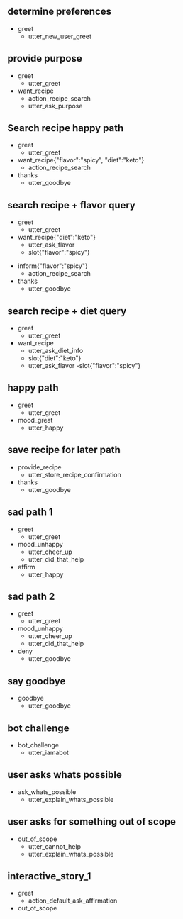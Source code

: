 <!-- 
each ## are example stories - 
## story title
* user 
    - action taken by assistant
 -->

## determine preferences
* greet
	- utter_new_user_greet

## provide purpose
* greet
  - utter_greet
* want_recipe
	- action_recipe_search
  - utter_ask_purpose

## Search recipe happy path
* greet
  - utter_greet
* want_recipe{"flavor":"spicy", "diet":"keto"}
  - action_recipe_search
* thanks
  - utter_goodbye

## search recipe + flavor query
* greet
  - utter_greet
* want_recipe{"diet":"keto"}
	- utter_ask_flavor
	- slot{"flavor":"spicy"}
<!--general inform is better, then capture wider range of entities -->
* inform{"flavor":"spicy"}
  - action_recipe_search
* thanks
  - utter_goodbye

## search recipe + diet query
* greet
  - utter_greet
* want_recipe
	- utter_ask_diet_info
	- slot{"diet":"keto"}
	- utter_ask_flavor
	-slot{"flavor":"spicy"}


## happy path
* greet
  - utter_greet
* mood_great
  - utter_happy


## save recipe for later path
* provide_recipe
  - utter_store_recipe_confirmation
* thanks
  - utter_goodbye

## sad path 1
* greet
  - utter_greet
* mood_unhappy
  - utter_cheer_up
  - utter_did_that_help
* affirm
  - utter_happy

## sad path 2
* greet
  - utter_greet
* mood_unhappy
  - utter_cheer_up
  - utter_did_that_help
* deny
  - utter_goodbye

## say goodbye
* goodbye
  - utter_goodbye

## bot challenge
* bot_challenge
  - utter_iamabot

## user asks whats possible
* ask_whats_possible
  - utter_explain_whats_possible

## user asks for something out of scope
* out_of_scope
  - utter_cannot_help
  - utter_explain_whats_possible

<!-- ## fallback policy
   - utter_clarify
   - utter_explain_whats_possible -->
## interactive_story_1
* greet
    - action_default_ask_affirmation
* out_of_scope
